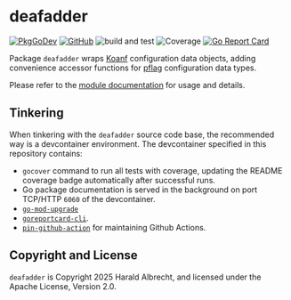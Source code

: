 # deafadder

[![PkgGoDev](https://img.shields.io/badge/-reference-blue?logo=go&logoColor=white&labelColor=505050)](https://pkg.go.dev/github.com/thediveo/deafadder)
[![GitHub](https://img.shields.io/github/license/thediveo/deafadder)](https://img.shields.io/github/license/thediveo/deafadder)
![build and test](https://github.com/thediveo/deafadder/actions/workflows/buildandtest.yaml/badge.svg?branch=master)
![Coverage](https://img.shields.io/badge/Coverage-100.0%25-brightgreen)
[![Go Report Card](https://goreportcard.com/badge/github.com/thediveo/deafadder)](https://goreportcard.com/report/github.com/thediveo/deafadder)

Package `deafadder` wraps [Koanf](https://pkg.go.dev/github.com/knadh/koanf/v2)
configuration data objects, adding convenience accessor functions for
[pflag](https://pkg.go.dev/github.com/spf13/pflag) configuration data types.

Please refer to the [module 
documentation](https://pkg.go.dev/github.com/thediveo/deafadder) for usage and
details.

## Tinkering

When tinkering with the `deafadder` source code base, the recommended way is a
devcontainer environment. The devcontainer specified in this repository
contains:

- `gocover` command to run all tests with coverage, updating the README coverage
  badge automatically after successful runs.
- Go package documentation is served in the background on port TCP/HTTP `6060`
  of the devcontainer.
- [`go-mod-upgrade`](https://github.com/oligot/go-mod-upgrade)
- [`goreportcard-cli`](https://github.com/gojp/goreportcard).
- [`pin-github-action`](https://github.com/mheap/pin-github-action) for
  maintaining Github Actions.

## Copyright and License

`deafadder` is Copyright 2025 Harald Albrecht, and licensed under the Apache
License, Version 2.0.
